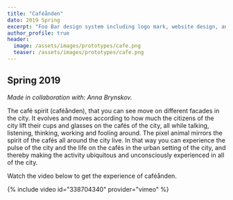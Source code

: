 ```yaml
---
title: "Caféånden"
dato: 2019 Spring
excerpt: "Foo Bar design system including logo mark, website design, and branding applications."
author_profile: true
header:
  image: /assets/images/prototypes/cafe.png
  teaser: /assets/images/prototypes/cafe.png
---
```


## Spring 2019

*Made in collaboration with: Anna Brynskov.*

The café spirit (caféånden), that you can see move on different facades in the city. It evolves and moves according to how much the citizens of the city lift their cups and glasses on the cafés of the city, all while talking, listening, thinking, working and fooling around. The pixel animal mirrors the spirit of the cafés all around the city live. In that way you can experience the pulse of the city and the life on the cafés in the urban setting of the city, and thereby making the activity ubiquitous and unconsciously experienced in all of the city.

Watch the video below to get the experience of caféånden.

{% include video id="338704340" provider="vimeo" %}
